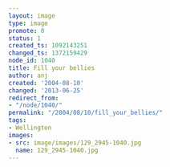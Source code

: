 ```yaml
---
layout: image
type: image
promote: 0
status: 1
created_ts: 1092143251
changed_ts: 1372159429
node_id: 1040
title: Fill your bellies
author: anj
created: '2004-08-10'
changed: '2013-06-25'
redirect_from:
- "/node/1040/"
permalink: "/2004/08/10/fill_your_bellies/"
tags:
- Wellington
images:
- src: image/images/129_2945-1040.jpg
  name: 129_2945-1040.jpg
---
```


